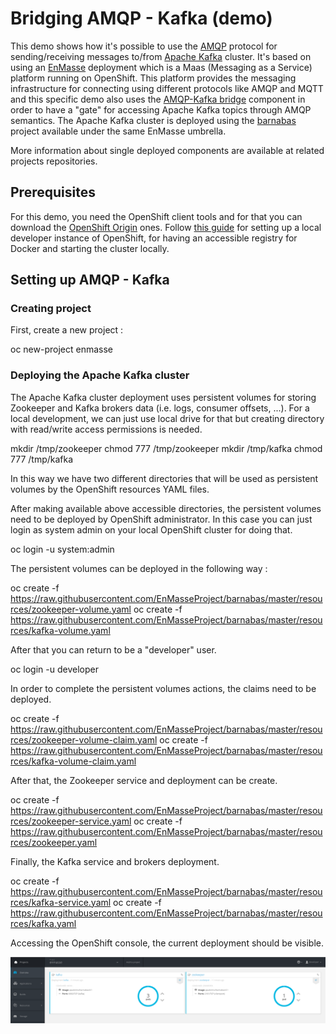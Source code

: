 # Bridging AMQP - Kafka (demo)

This demo shows how it's possible to use the [AMQP](http://www.amqp.org/) protocol for sending/receiving messages to/from [Apache Kafka](https://kafka.apache.org/) cluster.
It's based on using an [EnMasse](https://github.com/EnMasseProject) deployment which is a Maas (Messaging as a Service) platform running on OpenShift. This platform provides
the messaging infrastructure for connecting using different protocols like AMQP and MQTT and this specific demo also uses the [AMQP-Kafka bridge](https://github.com/EnMasseProject/amqp-kafka-bridge)
component in order to have a "gate" for accessing Apache Kafka topics through AMQP semantics. The Apache Kafka cluster is deployed using the [barnabas](https://github.com/EnMasseProject/barnabas)
project available under the same EnMasse umbrella.

More information about single deployed components are available at related projects repositories.

## Prerequisites

For this demo, you need the OpenShift client tools and for that you can download the [OpenShift Origin](https://github.com/openshift/origin/releases) ones.
Follow [this guide](https://github.com/openshift/origin/blob/master/docs/cluster_up_down.md) for setting up a local developer instance of OpenShift, for having an
accessible registry for Docker and starting the cluster locally.

## Setting up AMQP - Kafka

### Creating project

First, create a new project :

  oc new-project enmasse

### Deploying the Apache Kafka cluster

The Apache Kafka cluster deployment uses persistent volumes for storing Zookeeper and Kafka brokers data (i.e. logs, consumer offsets, ...).
For a local development, we can just use local drive for that but creating directory with read/write access permissions is needed.

  mkdir /tmp/zookeeper
  chmod 777 /tmp/zookeeper
  mkdir /tmp/kafka
  chmod 777 /tmp/kafka

In this way we have two different directories that will be used as persistent volumes by the OpenShift resources YAML files.

After making available above accessible directories, the persistent volumes need to be deployed by OpenShift administrator. In this case you can just login
as system admin on your local OpenShift cluster for doing that.

  oc login -u system:admin

The persistent volumes can be deployed in the following way :

  oc create -f https://raw.githubusercontent.com/EnMasseProject/barnabas/master/resources/zookeeper-volume.yaml
  oc create -f https://raw.githubusercontent.com/EnMasseProject/barnabas/master/resources/kafka-volume.yaml

After that you can return to be a "developer" user.

  oc login -u developer

In order to complete the persistent volumes actions, the claims need to be deployed.

  oc create -f https://raw.githubusercontent.com/EnMasseProject/barnabas/master/resources/zookeeper-volume-claim.yaml
  oc create -f https://raw.githubusercontent.com/EnMasseProject/barnabas/master/resources/kafka-volume-claim.yaml

After that, the Zookeeper service and deployment can be create.

  oc create -f https://raw.githubusercontent.com/EnMasseProject/barnabas/master/resources/zookeeper-service.yaml
  oc create -f https://raw.githubusercontent.com/EnMasseProject/barnabas/master/resources/zookeeper.yaml

Finally, the Kafka service and brokers deployment.

  oc create -f https://raw.githubusercontent.com/EnMasseProject/barnabas/master/resources/kafka-service.yaml
  oc create -f https://raw.githubusercontent.com/EnMasseProject/barnabas/master/resources/kafka.yaml

Accessing the OpenShift console, the current deployment should be visible.

![Apache Kafka on OpenShift](./images/kafka_deployment.png)
